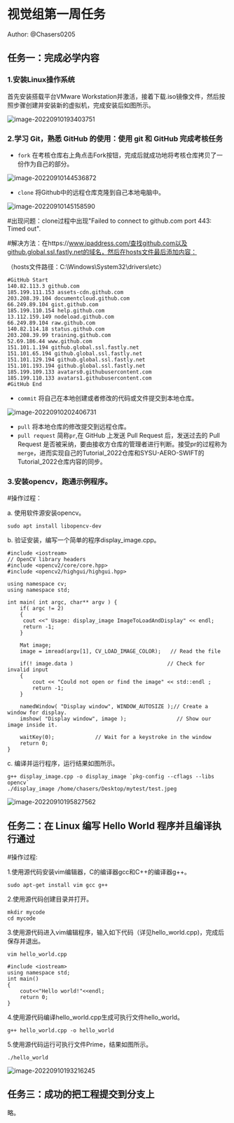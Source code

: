 # 视觉组第一周任务

Author: @Chasers0205



## **任务一：完成必学内容**

### 1.安装Linux操作系统

首先安装搭载平台VMware Workstation并激活，接着下载.iso镜像文件，然后按照步骤创建并安装新的虚拟机，完成安装后如图所示。

![image-20220910193403751](https://github.com/Chasers0205/Tutorial_2022/edit/main/Tasks/视觉组考核/视觉组第1周考核任务/image-20220910193403751.png)


### 2.学习 Git，熟悉 GitHub 的使用：使用 git 和 GitHub 完成考核任务

- `fork` 在考核仓库右上角点击Fork按钮，完成后就成功地将考核仓库拷贝了一份作为自己的部分。

![image-20220910144536872](https://github.com/Chasers0205/Tutorial_2022/edit/main/Tasks/视觉组考核/视觉组第1周考核任务/image-20220910144536872.png)

- `clone`  将Github中的远程仓库克隆到自己本地电脑中。

![image-20220910145158590](https://github.com/Chasers0205/Tutorial_2022/edit/main/Tasks/视觉组考核/视觉组第1周考核任务/image-20220910145158590.png)

#出现问题：clone过程中出现"Failed to connect to github.com port 443: Timed out".

#解决方法：在https://www.ipaddress.com/查找github.com以及github.global.ssl.fastly.net的域名，然后在hosts文件最后添加内容：

（hosts文件路径：C:\Windows\System32\drivers\etc）

```
#GitHub Start
140.82.113.3 github.com
185.199.111.153 assets-cdn.github.com
203.208.39.104 documentcloud.github.com
66.249.89.104 gist.github.com
185.199.110.154 help.github.com
13.112.159.149 nodeload.github.com
66.249.89.104 raw.github.com
140.82.114.18 status.github.com
203.208.39.99 training.github.com
52.69.186.44 www.github.com
151.101.1.194 github.global.ssl.fastly.net
151.101.65.194 github.global.ssl.fastly.net
151.101.129.194 github.global.ssl.fastly.net
151.101.193.194 github.global.ssl.fastly.net
185.199.109.133 avatars0.githubusercontent.com
185.199.110.133 avatars1.githubusercontent.com
#GitHub End
```

- `commit` 将自己在本地创建或者修改的代码或文件提交到本地仓库。

![image-20220910202406731](https://github.com/Chasers0205/Tutorial_2022/edit/main/Tasks/视觉组考核/视觉组第1周考核任务/image-20220910202406731.png)

- `pull`  将本地仓库的修改提交到远程仓库。
- `pull request` 简称`pr`,在 GitHub 上发送 Pull Request 后，发送过去的 Pull Request 是否被采纳，要由接收方仓库的管理者进行判断。接受pr的过程称为`merge`，进而实现自己的Tutorial_2022仓库和SYSU-AERO-SWIFT的Tutorial_2022仓库内容的同步。

### 3.安装opencv，跑通示例程序。

#操作过程：

a. 使用软件源安装opencv。

````
sudo apt install libopencv-dev
````

b. 验证安装，编写一个简单的程序display_image.cpp。

```
#include <iostream>
// OpenCV library headers
#include <opencv2/core/core.hpp>
#include <opencv2/highgui/highgui.hpp>

using namespace cv;
using namespace std;

int main( int argc, char** argv ) {
    if( argc != 2)
    {
     cout <<" Usage: display_image ImageToLoadAndDisplay" << endl;
     return -1;
    }

    Mat image;
    image = imread(argv[1], CV_LOAD_IMAGE_COLOR);   // Read the file

    if(! image.data )                              // Check for invalid input
    {
        cout << "Could not open or find the image" << std::endl ;
        return -1;
    }

    namedWindow( "Display window", WINDOW_AUTOSIZE );// Create a window for display.
    imshow( "Display window", image );                // Show our image inside it.

    waitKey(0);             // Wait for a keystroke in the window
    return 0;
}
```

c. 编译并运行程序，运行结果如图所示。

```
g++ display_image.cpp -o display_image `pkg-config --cflags --libs opencv`
./display_image /home/chasers/Desktop/mytest/test.jpeg
```

![image-20220910195827562](https://github.com/Chasers0205/Tutorial_2022/edit/main/Tasks/视觉组考核/视觉组第1周考核任务/image-20220910195827562.png)



## 任务二：在 Linux 编写 Hello World 程序并且编译执行通过

#操作过程:

1.使用源代码安装vim编辑器，C的编译器gcc和C++的编译器g++。

```
sudo apt-get install vim gcc g++
```

2.使用源代码创建目录并打开。

```
mkdir mycode
cd mycode
```

3.使用源代码进入vim编辑程序，输入如下代码（详见hello_world.cpp)，完成后保存并退出。

```
vim hello_world.cpp
```

```
#include <iostream>
using namespace std;
int main()
{
	cout<<"Hello world!"<<endl;
	return 0;
}
```

4.使用源代码编译hello_world.cpp生成可执行文件hello_world。

```
g++ hello_world.cpp -o hello_world
```

5.使用源代码运行可执行文件Prime，结果如图所示。

```
./hello_world
```

![image-20220910193216245](https://github.com/Chasers0205/Tutorial_2022/edit/main/Tasks/视觉组考核/视觉组第1周考核任务/image-20220910193216245.png)



## 任务三：成功的把工程提交到分支上

略。
